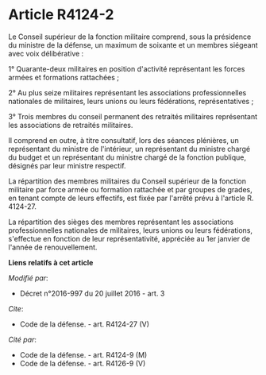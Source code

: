 # Article R4124-2

Le Conseil supérieur de la fonction militaire comprend, sous la présidence du ministre de la défense, un maximum de soixante
et un membres siégeant avec voix délibérative : 

1° Quarante-deux militaires en position d'activité représentant les forces armées et formations rattachées ; 

2° Au plus seize militaires représentant les associations professionnelles nationales de militaires, leurs unions ou leurs
fédérations, représentatives ; 

3° Trois membres du conseil permanent des retraités militaires représentant les associations de retraités militaires. 

Il comprend en outre, à titre consultatif, lors des séances plénières, un représentant du ministre de l'intérieur, un
représentant du ministre chargé du budget et un représentant du ministre chargé de la fonction publique, désignés par leur
ministre respectif. 

La répartition des membres militaires du Conseil supérieur de la fonction militaire par force armée ou formation rattachée et
par groupes de grades, en tenant compte de leurs effectifs, est fixée par l'arrêté prévu à l'article R. 4124-27. 

La répartition des sièges des membres représentant les associations professionnelles nationales de militaires, leurs unions
ou leurs fédérations, s'effectue en fonction de leur représentativité, appréciée au 1er janvier de l'année de renouvellement.

**Liens relatifs à cet article**

_Modifié par_:

  - Décret n°2016-997 du 20 juillet 2016 - art. 3

_Cite_:

  - Code de la défense. - art. R4124-27 (V)

_Cité par_:

  - Code de la défense. - art. R4124-9 (M)
  - Code de la défense. - art. R4126-9 (V)
